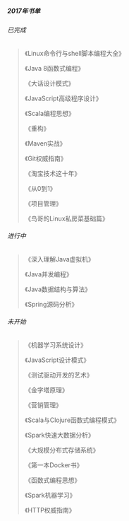##### 2017年书单

###### 已完成

> 《Linux命令行与shell脚本编程大全》
>
> 《Java 8函数式编程》
>
> 《大话设计模式》
>
> 《JavaScript高级程序设计》
>
> 《Scala编程思想》
>
> 《重构》
>
> 《Maven实战》
>
> 《Git权威指南》
>
> 《淘宝技术这十年》
>
> 《从0到1》
>
> 《项目管理》
>
> 《鸟哥的Linux私房菜基础篇》

###### 进行中

> 《深入理解Java虚拟机》
>
> 《Java并发编程》
>
> 《Java数据结构与算法》
>
> 《Spring源码分析》

###### 未开始

> 《机器学习系统设计》
>
> 《JavaScript设计模式》
>
> 《测试驱动开发的艺术》
>
> 《金字塔原理》
>
> 《营销管理》
>
> 《Scala与Clojure函数式编程模式》
>
> 《Spark快速大数据分析》
>
> 《大规模分布式存储系统》
>
> 《第一本Docker书》
>
> 《函数式编程思想》
>
> 《Spark机器学习》
>
> 《HTTP权威指南》